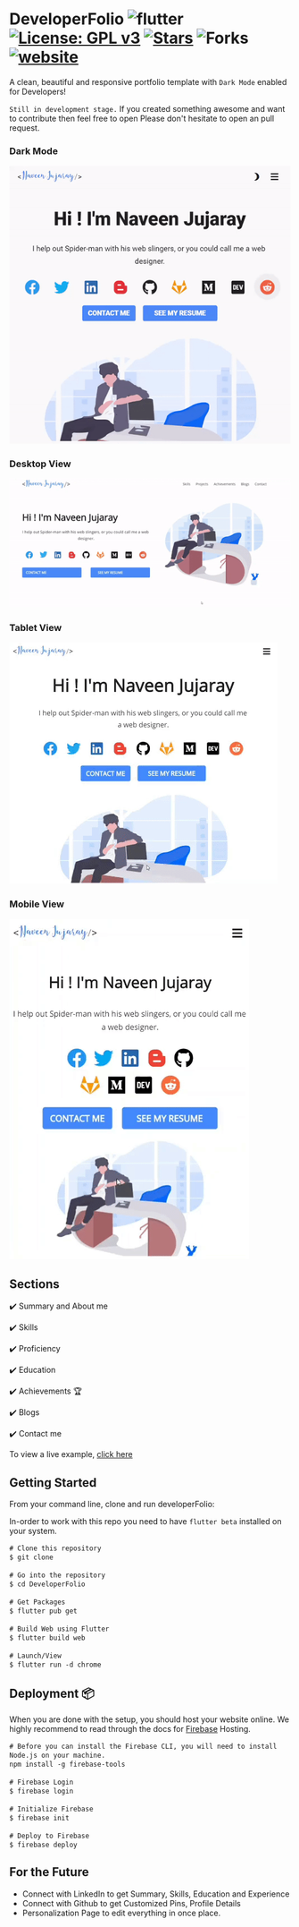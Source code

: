 # DeveloperFolio  ![flutter](https://badgen.net/pub/flutter-platform/xml) [![License: GPL v3](https://img.shields.io/badge/License-GPLv3-green.svg)](https://www.gnu.org/licenses/gpl-3.0) [![Stars](https://img.shields.io/github/stars/naveenjujaray/DeveloperFolio?style=flat)](https://github.com/naveenjujaray/DeveloperFolio/stargazers) ![Forks](https://img.shields.io/github/forks/naveenjujaray/DeveloperFolio?style=flat) [![website](https://img.shields.io/website?url=https%3A%2F%2Fdeveloperfolio.web.app%2F)](https://developerfolio.web.app/)

A clean, beautiful and responsive portfolio template with `Dark Mode` enabled for Developers!

`Still in development stage.`
If you created something awesome and want to contribute then feel free to open Please don't hesitate to open an pull request.


### Dark Mode
![Darkmode](gif/dark.gif)

### Desktop View
![Desktop](/gif/desk.gif)

### Tablet View
![Tablet](/gif/tab.gif)

### Mobile View
![Mobile](/gif/mob.gif)

## Sections

✔️ Summary and About me

✔️ Skills

✔️ Proficiency

✔️ Education

✔️ Achievements 🏆

✔️ Blogs

✔️ Contact me

To view a live example, [click here]

## Getting Started

From your command line, clone and run developerFolio:

In-order to work with this repo you need to have `flutter beta` installed on your system.

```
# Clone this repository
$ git clone 

# Go into the repository
$ cd DeveloperFolio

# Get Packages
$ flutter pub get

# Build Web using Flutter
$ flutter build web

# Launch/View
$ flutter run -d chrome
```

## Deployment 📦

When you are done with the setup, you should host your website online. We highly recommend to read through the docs for [Firebase] Hosting.

```
# Before you can install the Firebase CLI, you will need to install Node.js on your machine.
npm install -g firebase-tools

# Firebase Login
$ firebase login

# Initialize Firebase
$ firebase init

# Deploy to Firebase
$ firebase deploy

```

## For the Future
* Connect with LinkedIn to get Summary, Skills, Education and Experience
* Connect with Github to get Customized Pins, Profile Details
* Personalization Page to edit everything in once place.


[Firebase]: https://firebase.google.com/docs/hosting/quickstart
[click here]: https://developerfolio.web.app/
